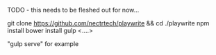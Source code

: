 TODO - this needs to be fleshed out
for now...

git clone https://github.com/nectrtech/playwrite && cd ./playwrite
npm install
bower install
gulp <....>

"gulp serve" for example
